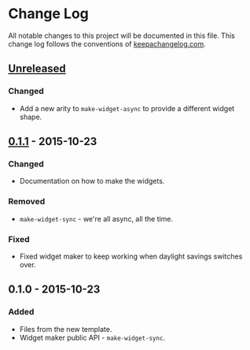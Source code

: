 # Change Log
All notable changes to this project will be documented in this file. This change log follows the conventions of [keepachangelog.com](http://keepachangelog.com/).

## [Unreleased][unreleased]
### Changed
- Add a new arity to `make-widget-async` to provide a different widget shape.

## [0.1.1] - 2015-10-23
### Changed
- Documentation on how to make the widgets.

### Removed
- `make-widget-sync` - we're all async, all the time.

### Fixed
- Fixed widget maker to keep working when daylight savings switches over.

## 0.1.0 - 2015-10-23
### Added
- Files from the new template.
- Widget maker public API - `make-widget-sync`.

[unreleased]: https://github.com/your-name/clean-aws/compare/0.1.1...HEAD
[0.1.1]: https://github.com/your-name/clean-aws/compare/0.1.0...0.1.1
